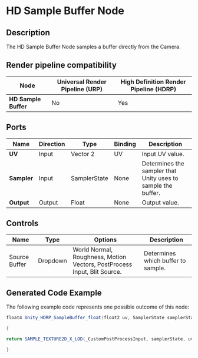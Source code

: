 # HD Sample Buffer Node

## Description

The HD Sample Buffer Node samples a buffer directly from the Camera.

## Render pipeline compatibility

| **Node**             | **Universal Render Pipeline (URP)** | **High Definition Render Pipeline (HDRP)** |
| -------------------- | ----------------------------------- | ------------------------------------------ |
| **HD Sample Buffer** | No                                  | Yes                                        |

## Ports

| **Name**    | **Direction** | **Type**     | **Binding** | **Description**                                              |
| ----------- | ------------- | ------------ | ----------- | ------------------------------------------------------------ |
| **UV**      | Input         | Vector 2     | UV          | Input UV value.                                              |
| **Sampler** | Input         | SamplerState | None        | Determines the sampler that Unity uses to sample the buffer. |
| **Output**  | Output        | Float        | None        | Output value.                                                |

## Controls

| **Name**      | **Type** | **Options**                                                  | **Description**                    |
| ------------- | -------- | ------------------------------------------------------------ | ---------------------------------- |
| Source Buffer | Dropdown | World Normal, Roughness, Motion Vectors, PostProcess Input, Blit Source. | Determines which buffer to sample. |

## Generated Code Example

The following example code represents one possible outcome of this node:

```c#
float4 Unity_HDRP_SampleBuffer_float(float2 uv, SamplerState samplerState)

{

return SAMPLE_TEXTURE2D_X_LOD(_CustomPostProcessInput, samplerState, uv * _RTHandlePostProcessScale.xy, 0);

}
```
